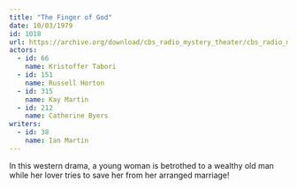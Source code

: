 ```yaml
---
title: "The Finger of God"
date: 10/03/1979
id: 1018
url: https://archive.org/download/cbs_radio_mystery_theater/cbs_radio_mystery_theater-1001-1050.zip/cbs_radio_mystery_theater-1001-1050%2Fcbsrmt_1018_the_finger_of_god.mp3
actors:  
  - id: 66
    name: Kristoffer Tabori  
  - id: 151
    name: Russell Horton  
  - id: 315
    name: Kay Martin  
  - id: 212
    name: Catherine Byers
writers:  
  - id: 38
    name: Ian Martin
---
```

In this western drama, a young woman is betrothed to a wealthy old man while her lover tries to save her from her arranged marriage!